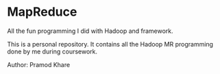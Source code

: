 # MapReduce 
All the fun programming I did with Hadoop and framework.

This is a personal repository. It contains all the Hadoop MR programming done by me during coursework. 

Author: Pramod Khare